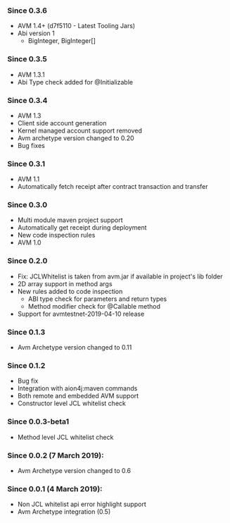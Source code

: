 ### Since 0.3.6
  - AVM 1.4+ (d7f5110 - Latest Tooling Jars)
  - Abi version 1
    - BigInteger, BigInteger[]
### Since 0.3.5
  - AVM 1.3.1
  - Abi Type check added for @Initializable
### Since 0.3.4
  - AVM 1.3
  - Client side account generation
  - Kernel managed account support removed
  - Avm archetype version changed to 0.20
  - Bug fixes
### Since 0.3.1
  - AVM 1.1
  - Automatically fetch receipt after contract transaction and transfer
### Since 0.3.0
  - Multi module maven project support
  - Automatically get receipt during deployment
  - New code inspection rules
  - AVM 1.0
### Since 0.2.0
  - Fix: JCLWhitelist is taken from avm.jar if available in project's lib folder
  - 2D array support in method args
  - New rules added to code inspection 
       - ABI type check for parameters and return types
       - Method modifier check for @Callable method
  - Support for avmtestnet-2019-04-10 release     
### Since 0.1.3
  - Avm Archetype version changed to 0.11
### Since 0.1.2
  - Bug fix
  - Integration with aion4j:maven commands
  - Both remote and embedded AVM support
  - Constructor level JCL whitelist check
### Since 0.0.3-beta1
  - Method level JCL whitelist check
  
### Since 0.0.2 (7 March 2019):
  - Avm Archetype version changed to 0.6
  
### Since 0.0.1 (4 March 2019):
  - Non JCL whitelist api error highlight support
  - Avm Archetype integration (0.5)